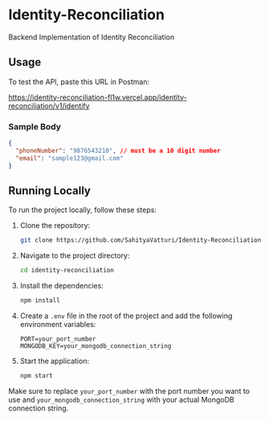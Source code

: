 # Identity-Reconciliation

Backend Implementation of Identity Reconciliation

## Usage

To test the API, paste this URL in Postman:

https://identity-reconciliation-fl1w.vercel.app/identity-reconciliation/v1/identify

### Sample Body

```json
{
  "phoneNumber": "9876543210", // must be a 10 digit number
  "email": "sample123@gmail.com"
}
```

## Running Locally

To run the project locally, follow these steps:

1. Clone the repository:

   ```bash
   git clone https://github.com/SahityaVatturi/Identity-Reconciliation.git
   ```

2. Navigate to the project directory:

   ```bash
   cd identity-reconciliation
   ```

3. Install the dependencies:

   ```bash
   npm install
   ```

4. Create a `.env` file in the root of the project and add the following environment variables:

   ```
   PORT=your_port_number
   MONGODB_KEY=your_mongodb_connection_string
   ```

5. Start the application:

   ```bash
   npm start
   ```

Make sure to replace `your_port_number` with the port number you want to use and `your_mongodb_connection_string` with your actual MongoDB connection string.
